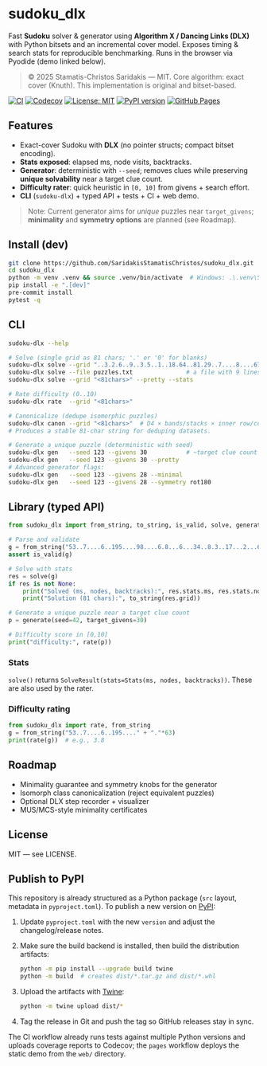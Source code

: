 # sudoku_dlx

Fast **Sudoku** solver & generator using **Algorithm X / Dancing Links (DLX)** with Python bitsets and an incremental cover model. Exposes timing & search stats for reproducible benchmarking. Runs in the browser via Pyodide (demo linked below).

> © 2025 Stamatis-Christos Saridakis — MIT. Core algorithm: exact cover (Knuth). This implementation is original and bitset-based.

[![CI](https://github.com/SaridakisStamatisChristos/sudoku_dlx/actions/workflows/ci.yml/badge.svg?branch=main)](https://github.com/SaridakisStamatisChristos/sudoku_dlx/actions/workflows/ci.yml)
[![Codecov](https://codecov.io/gh/SaridakisStamatisChristos/sudoku_dlx/branch/main/graph/badge.svg)](https://codecov.io/gh/SaridakisStamatisChristos/sudoku_dlx)
[![License: MIT](https://img.shields.io/github/license/SaridakisStamatisChristos/sudoku_dlx.svg)](LICENSE)
[![PyPI version](https://img.shields.io/pypi/v/sudoku_dlx.svg)](https://pypi.org/project/sudoku_dlx/)
[![GitHub Pages](https://img.shields.io/badge/GitHub%20Pages-demo-blue)](https://saridakisstamatischristos.github.io/sudoku_dlx/)

## Features
- Exact-cover Sudoku with **DLX** (no pointer structs; compact bitset encoding).
- **Stats exposed**: elapsed ms, node visits, backtracks.
- **Generator**: deterministic with `--seed`; removes clues while preserving **unique solvability** near a target clue count.
- **Difficulty rater**: quick heuristic in `[0, 10]` from givens + search effort.
- **CLI** (`sudoku-dlx`) + typed API + tests + CI + web demo.

> Note: Current generator aims for *unique* puzzles near `target_givens`; **minimality** and **symmetry options** are planned (see Roadmap).

## Install (dev)
```bash
git clone https://github.com/SaridakisStamatisChristos/sudoku_dlx.git
cd sudoku_dlx
python -m venv .venv && source .venv/bin/activate  # Windows: .\.venv\Scripts\activate
pip install -e ".[dev]"
pre-commit install
pytest -q
```

## CLI

```bash
sudoku-dlx --help

# Solve (single grid as 81 chars; '.' or '0' for blanks)
sudoku-dlx solve --grid "..3.2.6..9..3.5..1..18.64..81.29..7....8....67..82.5......."
sudoku-dlx solve --file puzzles.txt               # a file with 9 lines of 9 chars
sudoku-dlx solve --grid "<81chars>" --pretty --stats

# Rate difficulty (0..10)
sudoku-dlx rate  --grid "<81chars>"

# Canonicalize (dedupe isomorphic puzzles)
sudoku-dlx canon --grid "<81chars>"  # D4 × bands/stacks × inner row/col × digit relabel
# Produces a stable 81-char string for deduping datasets.

# Generate a unique puzzle (deterministic with seed)
sudoku-dlx gen   --seed 123 --givens 30           # ~target clue count (approx)
sudoku-dlx gen   --seed 123 --givens 30 --pretty
# Advanced generator flags:
sudoku-dlx gen   --seed 123 --givens 28 --minimal
sudoku-dlx gen   --seed 123 --givens 28 --symmetry rot180
```

## Library (typed API)

```python
from sudoku_dlx import from_string, to_string, is_valid, solve, generate, rate

# Parse and validate
g = from_string("53..7....6..195....98....6.8...6...34..8.3..17...2...6.6....28....419..5....8..79")
assert is_valid(g)

# Solve with stats
res = solve(g)
if res is not None:
    print("Solved (ms, nodes, backtracks):", res.stats.ms, res.stats.nodes, res.stats.backtracks)
    print("Solution (81 chars):", to_string(res.grid))

# Generate a unique puzzle near a target clue count
p = generate(seed=42, target_givens=30)

# Difficulty score in [0,10]
print("difficulty:", rate(p))
```

### Stats

`solve()` returns `SolveResult(stats=Stats(ms, nodes, backtracks))`. These are also used by the rater.

### Difficulty rating

```python
from sudoku_dlx import rate, from_string
g = from_string("53..7....6..195...." + "."*63)
print(rate(g))  # e.g., 3.8
```

## Roadmap

* Minimality guarantee and symmetry knobs for the generator
* Isomorph class canonicalization (reject equivalent puzzles)
* Optional DLX step recorder + visualizer
* MUS/MCS-style minimality certificates

## License

MIT — see LICENSE.

## Publish to PyPI

This repository is already structured as a Python package (`src` layout, metadata in `pyproject.toml`).
To publish a new version on [PyPI](https://pypi.org/project/sudoku_dlx/):

1. Update `pyproject.toml` with the new `version` and adjust the changelog/release notes.
2. Make sure the build backend is installed, then build the distribution artifacts:

   ```bash
   python -m pip install --upgrade build twine
   python -m build  # creates dist/*.tar.gz and dist/*.whl
   ```

3. Upload the artifacts with [Twine](https://twine.readthedocs.io/):

   ```bash
   python -m twine upload dist/*
   ```

4. Tag the release in Git and push the tag so GitHub releases stay in sync.

The CI workflow already runs tests against multiple Python versions and uploads coverage
reports to Codecov; the `pages` workflow deploys the static demo from the `web/` directory.
